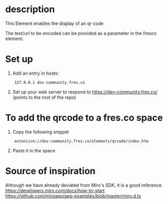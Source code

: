 # description

This Element enables the display of an qr code

The text/url to be encoded can be provided as a parameter in the fresco element.

# Set up

1. Add an entry in hosts:

```
    127.0.0.1 dev-community.fres.co
```

2. Set up your web server to respond to https://dev-community.fres.co/ (points to the root of the repo)

# To add the qrcode to a fres.co space

1. Copy the following snippet

```
    extension://dev-community.fres.co/elements/qrcode/index.htm
```

2. Paste it in the space

# Source of inspiration

Although we have already deviated from Miro's SDK, it is a good reference.
https://developers.miro.com/docs/how-to-start
https://github.com/miroapp/app-examples/blob/master/miro.d.ts
